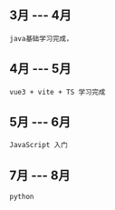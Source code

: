 ## 3月 --- 4月
    java基础学习完成，
## 4月 --- 5月
    vue3 + vite + TS 学习完成
## 5月 --- 6月 
    JavaScript 入门
## 7月 --- 8月
    python 